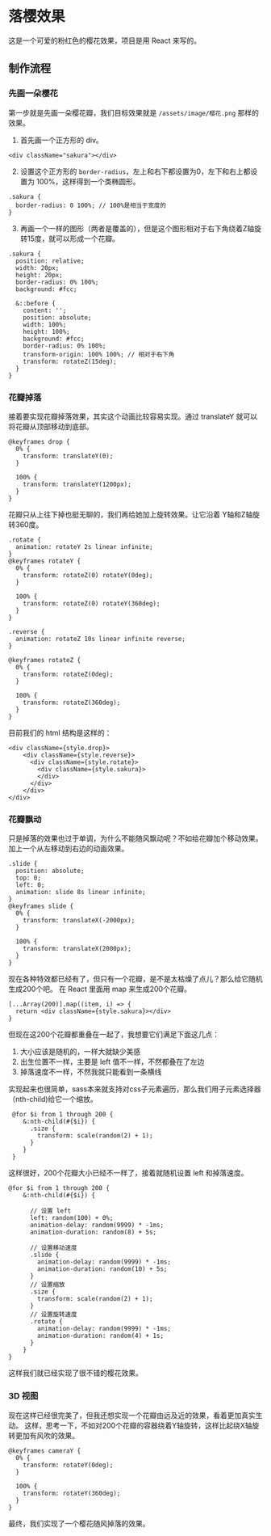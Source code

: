 # 落樱效果
这是一个可爱的粉红色的樱花效果，项目是用 React 来写的。
## 制作流程
### 先画一朵樱花
第一步就是先画一朵樱花瓣，我们目标效果就是 `/assets/image/樱花.png` 那样的效果。
1. 首先画一个正方形的 div。
```
<div className="sakura"></div>
```
2. 设置这个正方形的 `border-radius`，左上和右下都设置为0，左下和右上都设置为 100%，这样得到一个类椭圆形。
```
.sakura {
  border-radius: 0 100%; // 100%是相当于宽度的
}
```
3. 再画一个一样的图形（两者是覆盖的），但是这个图形相对于右下角绕着Z轴旋转15度，就可以形成一个花瓣。
```
.sakura {
  position: relative;
  width: 20px;
  height: 20px;
  border-radius: 0% 100%;
  background: #fcc;
   
  &::before {
    content: '';
    position: absolute;
    width: 100%;
    height: 100%;
    background: #fcc;
    border-radius: 0% 100%;
    transform-origin: 100% 100%; // 相对于右下角
    transform: rotateZ(15deg);
  }
}
```
### 花瓣掉落
接着要实现花瓣掉落效果，其实这个动画比较容易实现。通过 translateY 就可以将花瓣从顶部移动到底部。
```
@keyframes drop {
  0% {
    transform: translateY(0);
  }
  
  100% {
    transform: translateY(1200px);
  }
}
```
花瓣只从上往下掉也挺无聊的，我们再给她加上旋转效果。让它沿着 Y轴和Z轴旋转360度。
```
.rotate {
  animation: rotateY 2s linear infinite;
}
@keyframes rotateY {
  0% {
    transform: rotateZ(0) rotateY(0deg);
  }
  
  100% {
    transform: rotateZ(0) rotateY(360deg);
  }
}

.reverse {
  animation: rotateZ 10s linear infinite reverse;
}

@keyframes rotateZ {
  0% {
    transform: rotateZ(0deg);
  }
  
  100% {
    transform: rotateZ(360deg);
  }
}
```
目前我们的 html 结构是这样的：
```
<div className={style.drop}>
    <div className={style.reverse}>
      <div className={style.rotate}>
        <div className={style.sakura}>
        </div>
      </div>
    </div>
</div>
```
### 花瓣飘动
只是掉落的效果也过于单调，为什么不能随风飘动呢？不如给花瓣加个移动效果。
加上一个从左移动到右边的动画效果。
```
.slide {
  position: absolute;
  top: 0;
  left: 0;
  animation: slide 8s linear infinite;
}
@keyframes slide {
  0% {
    transform: translateX(-2000px);
  }
  
  100% {
    transform: translateX(2000px);
  }
}
```
现在各种特效都已经有了，但只有一个花瓣，是不是太枯燥了点儿？那么给它随机生成200个吧。
在 React 里面用 map 来生成200个花瓣。
```
[...Array(200)].map((item, i) => {
  return <div className={style.sakura}></div>
}
```
但现在这200个花瓣都重叠在一起了，我想要它们满足下面这几点：
1. 大小应该是随机的，一样大就缺少美感
2. 出生位置不一样，主要是 left 值不一样，不然都叠在了左边
3. 掉落速度不一样，不然我就只能看到一条横线

实现起来也很简单，sass本来就支持对css子元素遍历，那么我们用子元素选择器（nth-child)给它一个缩放。
```
 @for $i from 1 through 200 {
    &:nth-child(#{$i}) {
      .size {
        transform: scale(random(2) + 1);
      }
    }
 }
```
这样很好，200个花瓣大小已经不一样了，接着就随机设置 left 和掉落速度。
```
@for $i from 1 through 200 {
    &:nth-child(#{$i}) {

      // 设置 left
      left: random(100) + 0%;
      animation-delay: random(9999) * -1ms;
      animation-duration: random(8) + 5s;

      // 设置移动速度
      .slide {
        animation-delay: random(9999) * -1ms;
        animation-duration: random(10) + 5s;
      }
      // 设置缩放
      .size {
        transform: scale(random(2) + 1);
      }
      // 设置旋转速度
      .rotate {
        animation-delay: random(9999) * -1ms;
        animation-duration: random(4) + 1s;
      }
    }
}
```
这样我们就已经实现了很不错的樱花效果。
### 3D 视图
现在这样已经很完美了，但我还想实现一个花瓣由远及近的效果，看着更加真实生动。
这样，思考一下，不如对200个花瓣的容器绕着Y轴旋转，这样比起绕X轴旋转更加有风吹的效果。
```
@keyframes cameraY {
  0% {
    transform: rotateY(0deg);
  }
  
  100% {
    transform: rotateY(360deg);
  }
}
```
最终，我们实现了一个樱花随风掉落的效果。